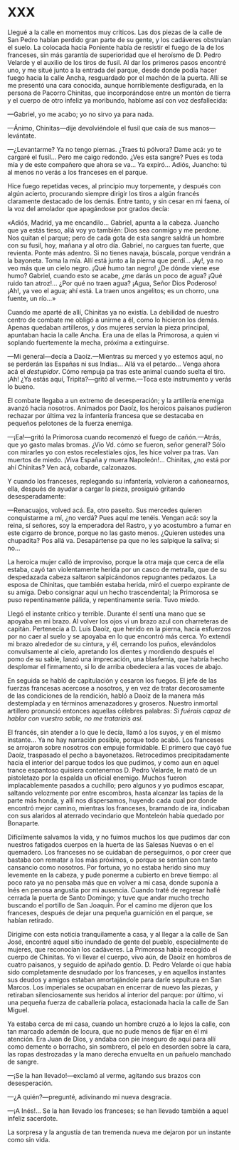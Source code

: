 # XXX

Llegué a la calle en momentos muy críticos. Las dos piezas de la calle de San
Pedro habían perdido gran parte de su gente, y los cadáveres obstruían el
suelo. La colocada hacia Poniente había de resistir el fuego de la de los
franceses, sin más garantía de superioridad que el heroísmo de D. Pedro Velarde
y el auxilio de los tiros de fusil. Al dar los primeros pasos encontré uno,
y me situé junto a la entrada del parque, desde donde podía hacer fuego hacia
la calle Ancha, resguardado por el machón de la puerta. Allí se me presentó una
cara conocida, aunque horriblemente desfigurada, en la persona de Pacorro
Chinitas, que incorporándose entre un montón de tierra y el cuerpo de otro
infeliz ya moribundo, hablome así con voz desfallecida:

—Gabriel, yo me acabo; yo no sirvo ya para nada.

—Ánimo, Chinitas—dije devolviéndole el fusil que caía de sus manos—levántate.

—¿Levantarme? Ya no tengo piernas. ¿Traes tú pólvora? Dame acá: yo te cargaré
el fusil... Pero me caigo redondo. ¿Ves esta sangre? Pues es toda mía y de este
compañero que ahora se va... Ya expiró... Adiós, Juancho: tú al menos no verás
a los franceses en el parque.

Hice fuego repetidas veces, al principio muy torpemente, y después con algún
acierto, procurando siempre dirigir los tiros a algún francés claramente
destacado de los demás. Entre tanto, y sin cesar en mi faena, oí la voz del
amolador que apagándose por grados decía: 

«Adiós, Madrid, ya me encandilo... Gabriel, apunta a la cabeza. Juancho que ya
estás tieso, allá voy yo también: Dios sea conmigo y me perdone. Nos quitan el
parque; pero de cada gota de esta sangre saldrá un hombre con su fusil, hoy,
mañana y al otro día. Gabriel, no cargues tan fuerte, que revienta. Ponte más
adentro. Si no tienes navaja, búscala, porque vendrán a la bayoneta. Toma la
mía. Allí está junto a la pierna que perdí... ¡Ay!, ya no veo más que un cielo
negro. ¡Qué humo tan negro! ¿De dónde viene ese humo? Gabriel, cuando esto se
acabe, ¿me darás un poco de agua? ¡Qué ruido tan atroz!... ¿Por qué no traen
agua? ¡Agua, Señor Dios Poderoso! ¡Ah!, ya veo el agua; ahí está. La traen unos
angelitos; es un chorro, una fuente, un río...»

Cuando me aparté de allí, Chinitas ya no existía. La debilidad de nuestro
centro de combate me obligó a unirme a él, como lo hicieron los demás. Apenas
quedaban artilleros, y dos mujeres servían la pieza principal, apuntaban hacia
la calle Ancha. Era una de ellas la Primorosa, a quien vi soplando fuertemente
la mecha, próxima a extinguirse.

—Mi general—decía a Daoíz.—Mientras su merced y yo estemos aquí, no se
perderán las Españas ni sus Indias... Allá va el petardo... Venga ahora acá el
*destupidor*. Cómo rempuja pa tras este animal cuando suelta el tiro. ¡Ah! ¿Ya
estás aquí, Tripita?—gritó al verme.—Toca este instrumento y verás lo bueno.

El combate llegaba a un extremo de desesperación; y la artillería enemiga
avanzó hacia nosotros. Animados por Daoíz, los heroicos paisanos pudieron
rechazar por última vez la infantería francesa que se destacaba en pequeños
pelotones de la fuerza enemiga.

—¡Ea!—gritó la Primorosa cuando recomenzó el fuego de cañón.—Atrás, que yo
gasto malas bromas. ¿Vio Vd. cómo se fueron, señor general? Sólo con mirarles
yo con estos recelestiales ojos, les hice volver pa tras. Van muertos de miedo.
¡Viva España y muera Napoleón!... Chinitas, ¿no está por ahí Chinitas? Ven acá,
cobarde, calzonazos.

Y cuando los franceses, replegando su infantería, volvieron a cañonearnos,
ella, después de ayudar a cargar la pieza, prosiguió gritando desesperadamente:

—Renacuajos, volved acá. Ea, otro paseíto. Sus mercedes quieren conquistarme
a mí, ¿no verdá? Pues aquí me tenéis. Vengan acá: soy la reina, sí señores, soy
la emperadora del Rastro, y yo acostumbro a fumar en este cigarro de bronce,
porque no las gasto menos. ¿Quieren ustedes una chupadita? Pos allá va.
Desapártense pa que no les salpique la saliva; si no...

La heroica mujer calló de improviso, porque la otra maja que cerca de ella
estaba, cayó tan violentamente herida por un casco de metralla, que de su
despedazada cabeza saltaron salpicándonos repugnantes pedazos. La esposa de
Chinitas, que también estaba herida, miró el cuerpo expirante de su amiga. Debo
consignar aquí un hecho trascendental; la Primorosa se puso repentinamente
pálida, y repentinamente seria. Tuvo miedo.

Llegó el instante crítico y terrible. Durante él sentí una mano que se apoyaba
en mi brazo. Al volver los ojos vi un brazo azul con charreteras de capitán.
Pertenecía a D. Luis Daoíz, que herido en la pierna, hacía esfuerzos por no
caer al suelo y se apoyaba en lo que encontró más cerca. Yo extendí mi brazo
alrededor de su cintura, y él, cerrando los puños, elevándolos convulsamente al
cielo, apretando los dientes y mordiendo después el pomo de su sable, lanzó una
imprecación, una blasfemia, que habría hecho desplomar el firmamento, si lo de
arriba obedeciera a las voces de abajo.

En seguida se habló de capitulación y cesaron los fuegos. El jefe de las
fuerzas francesas acercose a nosotros, y en vez de tratar decorosamente de las
condiciones de la rendición, habló a Daoíz de la manera más destemplada y en
términos amenazadores y groseros. Nuestro inmortal artillero pronunció entonces
aquellas célebres palabras: *Si fuérais capaz de hablar con vuestro sable, no
me trataríais así*.

El francés, sin atender a lo que le decía, llamó a los suyos, y en el mismo
instante... Ya no hay narración posible, porque todo acabó. Los franceses se
arrojaron sobre nosotros con empuje formidable. El primero que cayó fue Daoíz,
traspasado el pecho a bayonetazos. Retrocedimos precipitadamente hacia el
interior del parque todos los que pudimos, y como aun en aquel trance espantoso
quisiera contenernos D. Pedro Velarde, le mató de un pistoletazo por la espalda
un oficial enemigo. Muchos fueron implacablemente pasados a cuchillo; pero
algunos y yo pudimos escapar, saltando velozmente por entre escombros, hasta
alcanzar las tapias de la parte más honda, y allí nos dispersamos, huyendo cada
cual por donde encontró mejor camino, mientras los franceses, bramando de ira,
indicaban con sus alaridos al aterrado vecindario que Monteleón había quedado
por Bonaparte.

Difícilmente salvamos la vida, y no fuimos muchos los que pudimos dar con
nuestros fatigados cuerpos en la huerta de las Salesas Nuevas o en el
quemadero. Los franceses no se cuidaban de perseguirnos, o por creer que
bastaba con rematar a los más próximos, o porque se sentían con tanto cansancio
como nosotros. Por fortuna, yo no estaba herido sino muy levemente en la
cabeza, y pude ponerme a cubierto en breve tiempo: al poco rato ya no pensaba
más que en volver a mi casa, donde suponía a Inés en penosa angustia por mi
ausencia. Cuando traté de regresar hallé cerrada la puerta de Santo Domingo;
y tuve que andar mucho trecho buscando el portillo de San Joaquín. Por el
camino me dijeron que los franceses, después de dejar una pequeña guarnición en
el parque, se habían retirado. 

Dirigime con esta noticia tranquilamente a casa, y al llegar a la calle de San
José, encontré aquel sitio inundado de gente del pueblo, especialmente de
mujeres, que reconocían los cadáveres. La Primorosa había recogido el cuerpo de
Chinitas. Yo vi llevar el cuerpo, vivo aún, de Daoíz en hombros de cuatro
paisanos, y seguido de apiñado gentío. D. Pedro Velarde oí que había sido
completamente desnudado por los franceses, y en aquellos instantes sus deudos
y amigos estaban amortajándole para darle sepultura en San Marcos. Los
imperiales se ocupaban en encerrar de nuevo las piezas, y retiraban
silenciosamente sus heridos al interior del parque: por último, vi una pequeña
fuerza de caballería polaca, estacionada hacia la calle de San Miguel.  

Ya estaba cerca de mi casa, cuando un hombre cruzó a lo lejos la calle, con tan
marcado ademán de locura, que no pude menos de fijar en él mi atención. Era
Juan de Dios, y andaba con pie inseguro de aquí para allí como demente
o borracho, sin sombrero, el pelo en desorden sobre la cara, las ropas
destrozadas y la mano derecha envuelta en un pañuelo manchado de sangre.

—¡Se la han llevado!—exclamó al verme, agitando sus brazos con desesperación.

—¿A quién?—pregunté, adivinando mi nueva desgracia.

—¡A Inés!... Se la han llevado los franceses; se han llevado también a aquel
infeliz sacerdote.

La sorpresa y la angustia de tan tremenda nueva me dejaron por un instante como
sin vida.
